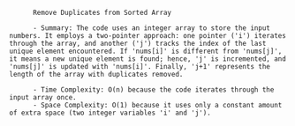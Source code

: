 
          Remove Duplicates from Sorted Array

          - Summary: The code uses an integer array to store the input numbers. It employs a two-pointer approach: one pointer ('i') iterates through the array, and another ('j') tracks the index of the last unique element encountered. If 'nums[i]' is different from 'nums[j]', it means a new unique element is found; hence, 'j' is incremented, and 'nums[j]' is updated with 'nums[i]'. Finally, 'j+1' represents the length of the array with duplicates removed.

          - Time Complexity: O(n) because the code iterates through the input array once.
          - Space Complexity: O(1) because it uses only a constant amount of extra space (two integer variables 'i' and 'j').
          